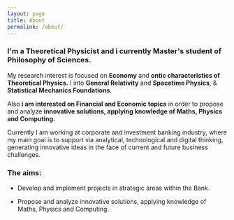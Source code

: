 ```yaml
---
layout: page
title: About
permalink: /about/
---
```

<p style='text-align: justify;'>
 
### I'm a Theoretical Physicist and i currently Master's student of Philosophy of Sciences.

My research interest is focused on **Economy** and **ontic characteristics of Theoretical Physics.** I into **General Relativity** and **Spacetime Physics**, & **Statistical Mechanics Foundations**.

Also **i am interested on Financial and Economic topics** in order to propose and analyze **innovative solutions, applying knowledge of Maths, Physics and Computing.**
<br>

Currently I am working at corporate and investment banking industry, where my main goal is to support via analytical, technological and digital thinking, generating innovative ideas in the face of current and future business challenges. <br>

 
### The aims:<br>


- Develop and implement projects in strategic areas within the Bank.<br>


- Propose and analyze innovative solutions, applying knowledge of Maths, Physics and Computing.<br>

</p>
